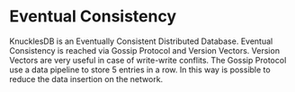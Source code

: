 # Eventual Consistency

KnucklesDB is an Eventually Consistent Distributed Database. Eventual Consistency is reached via Gossip Protocol and Version Vectors. 
Version Vectors are very useful in case of write-write conflits.
The Gossip Protocol use a data pipeline to store 5 entries in a row. In this way is possible to reduce the data insertion on the network.